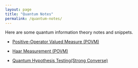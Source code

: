 ```yaml
---
layout: page
title: "Quantum Notes"
permalink: /quantum-notes/
---
```


Here are some quantum information theory notes and snippets. 

- <a href="{{ '/Quantum_Information_notes.pdf' | relative_url }}" target="_blank" rel="noopener">
  Positive-Operator Valued Measure (POVM)
</a>

- <a href="{{ '/Quantum_Information_notes Haar-Measurement.pdf' | relative_url }}" target="_blank" rel="noopener">
  Haar Measurement (POVM)
</a>

- <a href="{{ '/Quantum Hypothesis testing.pdf' | relative_url }}" target="_blank" rel="noopener">
  Quantum Hypothesis Testing(Strong Converse)
</a>
